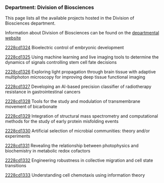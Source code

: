 ### Department: Division of Biosciences

This page lists all the available projects hosted in the Division of Biosciences department.

Information about Division of Biosciences can be found on the [departmental website](https://www.ucl.ac.uk/biosciences)

[2228cd1324](../projects/2228cd1324.md) Bioelectric control of embryonic development

[2228cd1325](../projects/2228cd1325.md) Using machine learning and live imaging tools to determine the dynamics of signals controlling stem cell fate decisions

[2228cd1326](../projects/2228cd1326.md) Exploring light propagation through brain tissue with adaptive multiphoton microscopy for improving deep tissue functional imaging

[2228cd1327](../projects/2228cd1327.md) Developing an AI-based precision classifier of radiotherapy resistance in gastrointestinal cancers

[2228cd1328](../projects/2228cd1328.md) Tools for the study and modulation of transmembrane movement of bicarbonate

[2228cd1329](../projects/2228cd1329.md) Integration of structural mass spectrometry and computational methods for the study of early protein misfolding events

[2228cd1330](../projects/2228cd1330.md) Artificial selection of microbial communities: theory and/or experiments

[2228cd1331](../projects/2228cd1331.md) Revealing the relationship between photophysics and biochemistry in metabolic redox cofactors

[2228cd1332](../projects/2228cd1332.md) Engineering robustness in collective migration and cell state transitions

[2228cd1333](../projects/2228cd1333.md) Understanding cell chemotaxis using information theory

